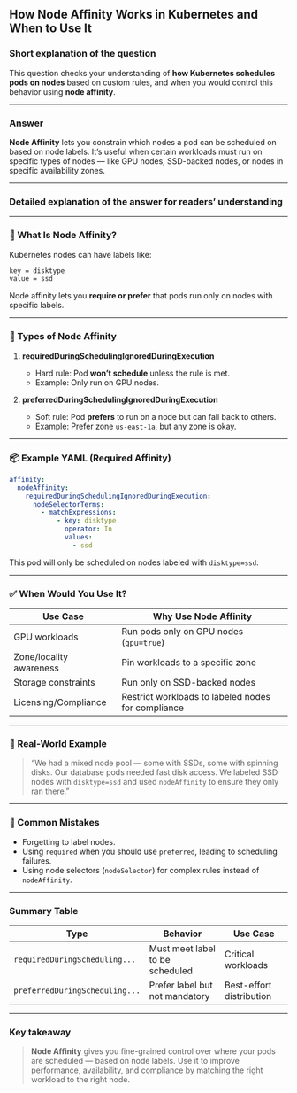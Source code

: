 ## How Node Affinity Works in Kubernetes and When to Use It

### Short explanation of the question  
This question checks your understanding of **how Kubernetes schedules pods on nodes** based on custom rules, and when you would control this behavior using **node affinity**.

---

### Answer  
**Node Affinity** lets you constrain which nodes a pod can be scheduled on based on node labels. It’s useful when certain workloads must run on specific types of nodes — like GPU nodes, SSD-backed nodes, or nodes in specific availability zones.

---

### Detailed explanation of the answer for readers’ understanding

---

### 🎯 What Is Node Affinity?

Kubernetes nodes can have labels like:

```bash
key = disktype
value = ssd
```

Node affinity lets you **require or prefer** that pods run only on nodes with specific labels.

---

### 🔧 Types of Node Affinity

1. **requiredDuringSchedulingIgnoredDuringExecution**
   - Hard rule: Pod **won’t schedule** unless the rule is met.
   - Example: Only run on GPU nodes.

2. **preferredDuringSchedulingIgnoredDuringExecution**
   - Soft rule: Pod **prefers** to run on a node but can fall back to others.
   - Example: Prefer zone `us-east-1a`, but any zone is okay.

---

### 📦 Example YAML (Required Affinity)

```yaml
affinity:
  nodeAffinity:
    requiredDuringSchedulingIgnoredDuringExecution:
      nodeSelectorTerms:
        - matchExpressions:
            - key: disktype
              operator: In
              values:
                - ssd
```

This pod will only be scheduled on nodes labeled with `disktype=ssd`.

---

### ✅ When Would You Use It?

| Use Case | Why Use Node Affinity |
|----------|------------------------|
| GPU workloads | Run pods only on GPU nodes (`gpu=true`) |
| Zone/locality awareness | Pin workloads to a specific zone |
| Storage constraints | Run only on SSD-backed nodes |
| Licensing/Compliance | Restrict workloads to labeled nodes for compliance |

---

### 🧪 Real-World Example

> “We had a mixed node pool — some with SSDs, some with spinning disks. Our database pods needed fast disk access. We labeled SSD nodes with `disktype=ssd` and used `nodeAffinity` to ensure they only ran there.”

---

### 🚫 Common Mistakes

- Forgetting to label nodes.
- Using `required` when you should use `preferred`, leading to scheduling failures.
- Using node selectors (`nodeSelector`) for complex rules instead of `nodeAffinity`.

---

### Summary Table

| Type | Behavior | Use Case |
|------|----------|----------|
| `requiredDuringScheduling...` | Must meet label to be scheduled | Critical workloads |
| `preferredDuringScheduling...` | Prefer label but not mandatory | Best-effort distribution |

---

### Key takeaway

> **Node Affinity** gives you fine-grained control over where your pods are scheduled — based on node labels. Use it to improve performance, availability, and compliance by matching the right workload to the right node.